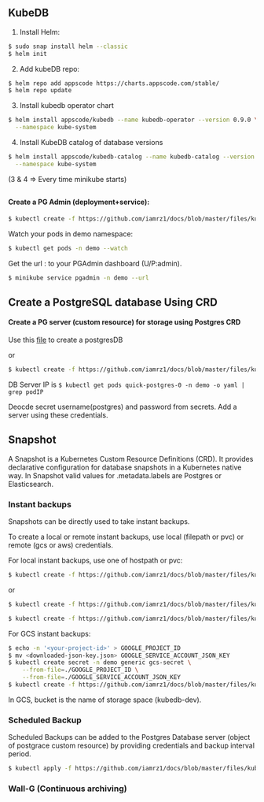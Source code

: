 ## KubeDB

1. Install Helm:
```bash
$ sudo snap install helm --classic
$ helm init
```
2. Add kubeDB repo:
```bash
$ helm repo add appscode https://charts.appscode.com/stable/
$ helm repo update
```
3. Install kubedb operator chart
```bash
$ helm install appscode/kubedb --name kubedb-operator --version 0.9.0 \
  --namespace kube-system
```
4. Install KubeDB catalog of database versions
```bash
$ helm install appscode/kubedb-catalog --name kubedb-catalog --version 0.9.0 \
  --namespace kube-system
```
(3 & 4 => Every time minikube starts)
##
#### Create a PG Admin (deployment+service):
```bash
$ kubectl create -f https://github.com/iamrz1/docs/blob/master/files/kubedb_yamls/postgres-admin.yaml
```
Watch your pods in demo namespace:
```bash
$ kubectl get pods -n demo --watch
```
Get the url <minikube ip>:<nodeport> to your PGAdmin dashboard (U/P:admin).
```bash
$ minikube service pgadmin -n demo --url
```
## Create a PostgreSQL database Using CRD
#### Create a PG server (custom resource) for storage using Postgres CRD

Use this [file](https://github.com/iamrz1/docs/blob/master/files/kubedb_yamls/postgres-admin.yaml) to create a postgresDB

or

````bash
$ kubectl create -f https://github.com/iamrz1/docs/blob/master/files/kubedb_yamls/postgres-db.yaml
````

DB Server IP is ``$ kubectl get pods quick-postgres-0 -n demo -o yaml | grep podIP``

Deocde secret username(postgres) and password from secrets. Add a server using these credentials.

## Snapshot

A Snapshot is a Kubernetes Custom Resource Definitions (CRD).
It provides declarative configuration for database snapshots in a Kubernetes native way.
In Snapshot valid values for .metadata.labels are Postgres or Elasticsearch.

### Instant backups

Snapshots can be directly used to take instant backups.

To create a local or remote instant backups, use local (filepath or pvc) or remote (gcs or aws) credentials. 

For local instant backups, use one of hostpath or pvc:

````bash
$ kubectl create -f https://github.com/iamrz1/docs/blob/master/files/kubedb_yamls/local_snapshot_hostpath.yaml
````

or  

````bash
$ kubectl create -f https://github.com/iamrz1/docs/blob/master/files/kubedb_yamls/PVC_for_local_snapshot.yaml

$ kubectl create -f https://github.com/iamrz1/docs/blob/master/files/kubedb_yamls/local_snapshot_PVC.yaml
````



For GCS instant backups:

````bash
$ echo -n '<your-project-id>' > GOOGLE_PROJECT_ID
$ mv <downloaded-json-key.json> GOOGLE_SERVICE_ACCOUNT_JSON_KEY
$ kubectl create secret -n demo generic gcs-secret \
    --from-file=./GOOGLE_PROJECT_ID \
    --from-file=./GOOGLE_SERVICE_ACCOUNT_JSON_KEY
$ kubectl create -f https://github.com/iamrz1/docs/blob/master/files/kubedb_yamls/remote_snapshot_GCS.yaml
````

In GCS, bucket is the name of storage space (kubedb-dev).

### Scheduled Backup

Scheduled Backups can be added to the Postgres Database server (object of postgrace custom resource)  by providing credentials and backup interval period.

````bash
$ kubectl apply -f https://github.com/iamrz1/docs/blob/master/files/kubedb_yamls/pg_with_scheduled_GCS_backup.yaml
````

### Wall-G (Continuous archiving)





